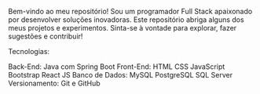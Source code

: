 Bem-vindo ao meu repositório! Sou um programador Full Stack apaixonado por desenvolver soluções inovadoras. Este repositório abriga alguns dos meus projetos e experimentos. Sinta-se à vontade para explorar, fazer sugestões e contribuir!

Tecnologias:

Back-End:
Java com Spring Boot
Front-End:
HTML
CSS
JavaScript
Bootstrap
React JS
Banco de Dados:
MySQL
PostgreSQL
SQL Server
Versionamento:
Git e GitHub
